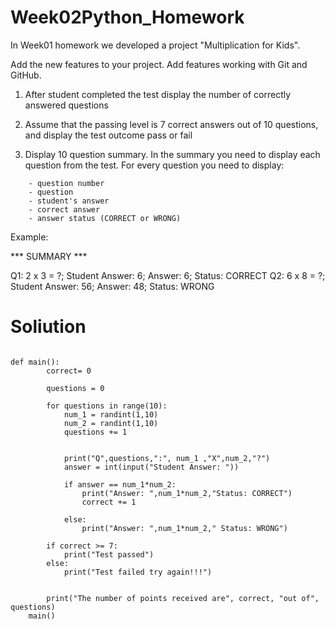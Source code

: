 # Week02Python_Homework
In Week01 homework we developed a project "Multiplication for Kids".

Add the new features to your project. Add features working with Git and GitHub.

1) After student completed the test display the number of correctly answered questions

2) Assume that the passing level is 7 correct answers out of 10 questions, and display the test outcome pass or fail

3) Display 10 question summary. In the summary you need to display each question from the test. For every question you need to display:

```text
    - question number
    - question
    - student's answer
    - correct answer
    - answer status (CORRECT or WRONG)
```
Example:

*** SUMMARY ***

Q1: 2 x 3 = ?; Student Answer: 6; Answer: 6; Status: CORRECT
Q2: 6 x 8 = ?; Student Answer: 56; Answer: 48; Status: WRONG

# Soliution

```from random import  randint  

def main():
        correct= 0 

        questions = 0

        for questions in range(10):
            num_1 = randint(1,10)
            num_2 = randint(1,10)
            questions += 1


            print("Q",questions,":", num_1 ,"X",num_2,"?")  
            answer = int(input("Student Answer: "))

            if answer == num_1*num_2:
                print("Answer: ",num_1*num_2,"Status: CORRECT")
                correct += 1 

            else:
                print("Answer: ",num_1*num_2," Status: WRONG")

        if correct >= 7:
            print("Test passed")
        else:
            print("Test failed try again!!!")


        print("The number of points received are", correct, "out of", questions)
    main()

